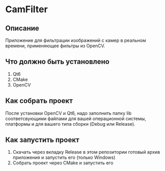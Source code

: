 # CamFilter

## Описание
Приложение для фильтрации изображений с камер в реальном времени, применяющее фильтры из OpenCV.

## Что должно быть установлено
1) Qt6
2) CMake
3) OpenCV

## Как собрать проект
После установки OpenCV и Qt6, надо заполнить папку lib соответсвующими файлами для вашей операционной системы, платформы и для вашего типа сборки (Debug или Release).

## Как запустить проект
1) Скачать через вкладку Release в этом репозитории готовый архив приложения и запустить его (только Windows)
2) Собрать проект через CMake и запустить его
